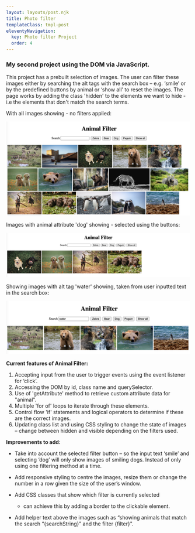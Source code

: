 ```yaml
---
layout: layouts/post.njk
title: Photo filter
templateClass: tmpl-post
eleventyNavigation:
  key: Photo filter Project
  order: 4
---
```


### My second project using the DOM via JavaScript.

This project has a prebuilt selection of images. The user can filter these images either by searching the alt tags with the search box – e.g. ‘smile’ or by the predefined buttons by animal or ‘show all’ to reset the images. The page works by adding the class 'hidden' to the elements we want to hide - i.e the elements that don't match the search terms.

<!-- [![Animal photo filter project with all images showing](/img/afilter-all.png)](https://codepen.io/izpin/full/ZEedMza) -->

With all images showing - no filters applied:

<a href="https://codepen.io/izpin/full/ZEedMza">
  <img src="/img/afilter-all.png" class="codepen" alt="Animal photo filter project with all images showing">
</a>

Images with animal attribute 'dog' showing - selected using the buttons:

<a href="https://codepen.io/izpin/full/ZEedMza">
  <img src="/img/afilter-dog.png" class="codepen" alt="Animal photo filter project with images with animal attribute 'dog' showing">
</a>

Showing images with alt tag 'water' showing, taken from user inputted text in the search box:

<a href="https://codepen.io/izpin/full/ZEedMza">
  <img src="/img/afilter-water1.png" class="codepen" alt="Animal photo filter project with images with alt tag 'water' showing">
</a>


**Current features of Animal Filter:**
1. Accepting input from the user to trigger events using the event listener for ‘click’.
1. Accessing the DOM by id, class name and querySelector.
1. Use of 'getAttribute' method to retrieve custom attribute data for "animal".
1. Multiple 'for of' loops to iterate through these elements.
1. Control flow 'if' statements and logical operators to determine if these are the correct images.
1. Updating class list and using CSS styling to change the state of images – change between hidden and visible depending on the filters used.


**Improvements to add:**

+ Take into account the selected filter button – so the input text ‘smile’ and selecting ‘dog’ will only show images of smiling dogs. Instead of only using one filtering method at a time.

+ Add responsive styling to centre the images, resize them or change the number in a row given the size of the user’s window.

+ Add CSS classes that show which filter is currently selected 
  + can achieve this by adding a border to the clickable element.

+ Add helper text above the images such as “showing animals that match the search “{searchString}” and the filter {filter}".



